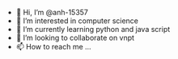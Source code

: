 - 👋 Hi, I’m @anh-15357
- 👀 I’m interested in computer science
- 🌱 I’m currently learning python and java script
- 💞️ I’m looking to collaborate on vnpt
- 📫 How to reach me ...

<!---
anh-15357/anh-15357 is a ✨ special ✨ repository because its `README.md` (this file) appears on your GitHub profile.
You can click the Preview link to take a look at your changes.
--->
